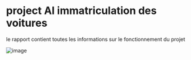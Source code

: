 # project AI immatriculation des voitures

le rapport contient toutes les informations sur le fonctionnement du projet

![image](https://user-images.githubusercontent.com/91924776/232172147-d4691b7a-2c60-4adc-b726-e38c7d7c98d5.png)

